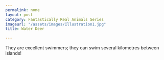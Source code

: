 ```yaml
---
permalink: none
layout: post
category: Fantastically Real Animals Series
imageurl: "/assets/images/Illustration1.jpg"
title: Water Deer

---
```


They are excellent swimmers; they can swim several kilometres between islands!
